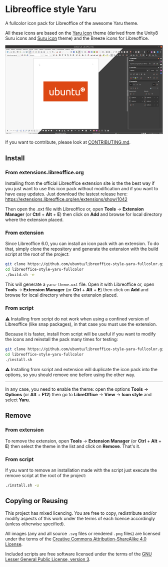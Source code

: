 # Libreoffice style Yaru

A fullcolor icon pack for Libreoffice of the awesome Yaru theme.

All these icons are based on the [Yaru icon](https://github.com/ubuntu/yaru) theme (derived from the Unity8 Suru icons and [Suru icon](https://snwh.org/suru) theme) and the Breeze icons for Libreoffice.

![Preview of Libreoffice style Yaru](.github/screenshots/libreoffice-style-yaru.png)

If you want to contribute, please look at [CONTRIBUTING.md](./CONTRIBUTING.md).

## Install

### From extensions.libreoffice.org

Installing from the official Libreoffice extension site is the the best way if you just want to use this icon pack without modification and if you want to have easy updates.
Just download the lastest release here: https://extensions.libreoffice.org/en/extensions/show/1042

Then open the .oxt file with Libreoffice or, open __Tools__ → __Extension Manager__ (or __Ctrl__ + __Alt__ + __E__) then click on __Add__ and browse for local directory where the extension placed.

### From extension

Since Libreoffice 6.0, you can install an icon pack with an extension. To do that, simply clone the repository and generate the extension with the build script at the root of the project:

```bash
git clone https://github.com/ubuntu/libreoffice-style-yaru-fullcolor.git
cd libreoffice-style-yaru-fullcolor
./build.sh -e
```

This will generate a `yaru-theme.oxt` file.
Open it with Libreoffice or, open __Tools__ → __Extension Manager__ (or __Ctrl__ + __Alt__ + __E__) then click on __Add__ and browse for local directory where the extension placed.

### From script

⚠ Installing from script do not work when using a confined version of Libreoffice (like snap packages), in that case you must use the extension.

Because it is faster, install from script will be useful if you want to modify the icons and reinstall the pack many times for testing:

```bash
git clone https://github.com/ubuntu/libreoffice-style-yaru-fullcolor.git
cd libreoffice-style-yaru-fullcolor
./install.sh
```

⚠ Installing from script and extension will duplicate the icon pack into the options, so you should remove one before using the other way.

---

In any case, you need to enable the theme: open the options __Tools__ → __Options__ (or __Alt__ + __F12__) then go to __LibreOffice__ → __View__ → __Icon style__ and select __Yaru__.

## Remove

### From extension

To remove the extension, open __Tools__ → __Extension Manager__ (or __Ctrl__ + __Alt__ + __E__) then select the theme in the list and click on __Remove__. That's it.

### From script

If you want to remove an installation made with the script just execute the remove script at the root of the project:

```bash
./install.sh -u
```

## Copying or Reusing

This project has mixed licencing. You are free to copy, redistribute and/or modify aspects of this work under the terms of each licence accordingly (unless otherwise specified).

All images (any and all source `.svg` files or rendered `.png` files) are licensed under the terms of the [Creative Commons Attribution-ShareAlike 4.0 License](https://creativecommons.org/licenses/by-sa/4.0/).

Included scripts are free software licensed under the terms of the [GNU Lesser General Public License, version 3](https://www.gnu.org/licenses/lgpl-3.0.txt).
